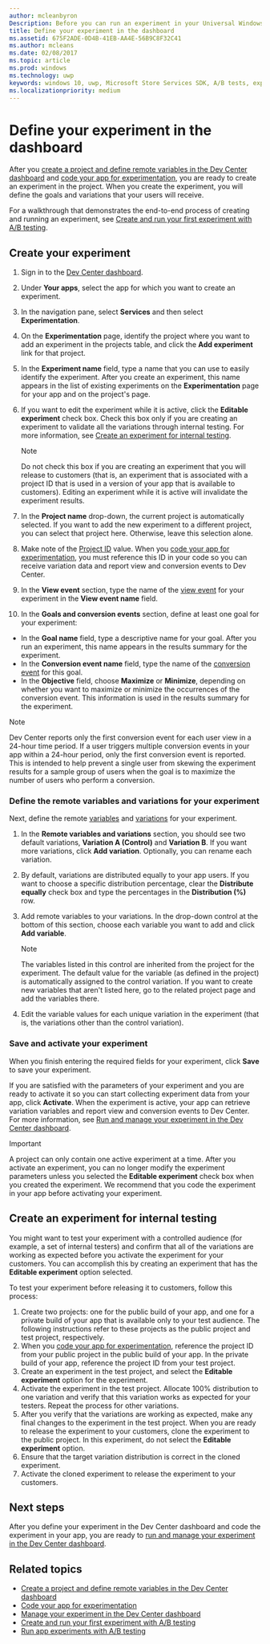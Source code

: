 ```yaml
---
author: mcleanbyron
Description: Before you can run an experiment in your Universal Windows Platform (UWP) app with A/B testing, you must define your experiment in the Dev Center dashboard.
title: Define your experiment in the dashboard
ms.assetid: 675F2ADE-0D4B-41EB-AA4E-56B9C8F32C41
ms.author: mcleans
ms.date: 02/08/2017
ms.topic: article
ms.prod: windows
ms.technology: uwp
keywords: windows 10, uwp, Microsoft Store Services SDK, A/B tests, experiments
ms.localizationpriority: medium
---
```


# Define your experiment in the dashboard

After you [create a project and define remote variables in the Dev Center dashboard](create-a-project-and-define-remote-variables-in-the-dev-center-dashboard.md) and [code your app for experimentation](code-your-experiment-in-your-app.md), you are ready to create an experiment in the project. When you create the experiment, you will define the goals and variations that your users will receive.

For a walkthrough that demonstrates the end-to-end process of creating and running an experiment, see [Create and run your first experiment with A/B testing](create-and-run-your-first-experiment-with-a-b-testing.md).

<span id="get-an-api-key" />
<span id="create-an-experiment" />

## Create your experiment

1. Sign in to the [Dev Center dashboard](https://dev.windows.com/overview).
2. Under **Your apps**, select the app for which you want to create an experiment.
3. In the navigation pane, select **Services** and then select **Experimentation**.
4. On the **Experimentation** page, identify the project where you want to add an experiment in the projects table, and click the **Add experiment** link for that project.
5. In the **Experiment name** field, type a name that you can use to easily identify the experiment. After you create an experiment, this name appears in the list of existing experiments on the **Experimentation** page for your app and on the project's page.
6. If you want to edit the experiment while it is active, click the **Editable experiment** check box. Check this box only if you are creating an experiment to validate all the variations through internal testing. For more information, see [Create an experiment for internal testing](define-your-experiment-in-the-dev-center-dashboard.md#test_experiments).
    > [!NOTE]
    > Do not check this box if you are creating an experiment that you will release to customers (that is, an experiment that is associated with a project ID that is used in a version of your app that is available to customers). Editing an experiment while it is active will invalidate the experiment results.

7. In the **Project name** drop-down, the current project is automatically selected. If you want to add the new experiment to a different project, you can select that project here. Otherwise, leave this selection alone.
8.   Make note of the [Project ID](run-app-experiments-with-a-b-testing.md#terms) value. When you [code your app for experimentation](code-your-experiment-in-your-app.md), you must reference this ID in your code so you can receive variation data and report view and conversion events to Dev Center.
9. In the **View event** section, type the name of the [view event](run-app-experiments-with-a-b-testing.md#terms) for your experiment in the **View event name** field.
10. In the **Goals and conversion events** section, define at least one goal for your experiment:
  * In the **Goal name** field, type a descriptive name for your goal. After you run an experiment, this name appears in the results summary for the experiment.
  * In the **Conversion event name** field, type the name of the [conversion event](run-app-experiments-with-a-b-testing.md#terms) for this goal.
  * In the **Objective** field, choose **Maximize** or **Minimize**, depending on whether you want to maximize or minimize the occurrences of the conversion event. This information is used in the results summary for the experiment.

> [!NOTE]
> Dev Center reports only the first conversion event for each user view in a 24-hour time period. If a user triggers multiple conversion events in your app within a 24-hour period, only the first conversion event is reported. This is intended to help prevent a single user from skewing the experiment results for a sample group of users when the goal is to maximize the number of users who perform a conversion.

<span id="define-the-variations-and-settings-for-the-experiment" />

### Define the remote variables and variations for your experiment

Next, define the remote [variables](run-app-experiments-with-a-b-testing.md#terms) and [variations](run-app-experiments-with-a-b-testing.md#terms) for your experiment.

1. In the **Remote variables and variations** section, you should see two default variations, **Variation A (Control)** and **Variation B**. If you want more variations, click **Add variation**. Optionally, you can rename each variation.
2. By default, variations are distributed equally to your app users. If you want to choose a specific distribution percentage, clear the **Distribute equally** check box and type the percentages in the **Distribution (%)** row.
3. Add remote variables to your variations. In the drop-down control at the bottom of this section, choose each variable you want to add and click **Add variable**.
    > [!NOTE]
    > The variables listed in this control are inherited from the project for the experiment. The default value for the variable (as defined in the project) is automatically assigned to the control variation. If you want to create new variables that aren't listed here, go to the related project page and add the variables there.

4. Edit the variable values for each unique variation in the experiment (that is, the variations other than the control variation).

<span id="save-and-activate-your-experiment" />

### Save and activate your experiment

When you finish entering the required fields for your experiment, click **Save** to save your experiment.

If you are satisfied with the parameters of your experiment and you are ready to activate it so you can start collecting experiment data from your app, click **Activate**. When the experiment is active, your app can retrieve variation variables and report view and conversion events to Dev Center. For more information, see [Run and manage your experiment in the Dev Center dashboard](manage-your-experiment.md).

> [!IMPORTANT]
> A project can only contain one active experiment at a time. After you activate an experiment, you can no longer modify the experiment parameters unless you selected the **Editable experiment** check box when you created the experiment. We recommend that you code the experiment in your app before activating your experiment.

<span id="test_experiments"/>

## Create an experiment for internal testing

You might want to test your experiment with a controlled audience (for example, a set of internal testers) and confirm that all of the variations are working as expected before you activate the experiment for your customers. You can accomplish this by creating an experiment that has the **Editable experiment** option selected.

To test your experiment before releasing it to customers, follow this process:

1. Create two projects: one for the public build of your app, and one for a private build of your app that is available only to your test audience. The following instructions refer to these projects as the public project and test project, respectively.
2. When you [code your app for experimentation](code-your-experiment-in-your-app.md), reference the project ID from your public project in the public build of your app. In the private build of your app, reference the project ID from your test project.
3. Create an experiment in the test project, and select the **Editable experiment** option for the experiment.
4. Activate the experiment in the test project. Allocate 100% distribution to one variation and verify that this variation works as expected for your testers. Repeat the process for other variations.
5. After you verify that the variations are working as expected, make any final changes to the experiment in the test project. When you are ready to release the experiment to your customers, clone the experiment to the public project. In this experiment, do not select the **Editable experiment** option.
4. Ensure that the target variation distribution is correct in the cloned experiment.
5. Activate the cloned experiment to release the experiment to your customers.

## Next steps

After you define your experiment in the Dev Center dashboard and code the experiment in your app, you are ready to [run and manage your experiment in the Dev Center dashboard](manage-your-experiment.md).

## Related topics

* [Create a project and define remote variables in the Dev Center dashboard](create-a-project-and-define-remote-variables-in-the-dev-center-dashboard.md)
* [Code your app for experimentation](code-your-experiment-in-your-app.md)
* [Manage your experiment in the Dev Center dashboard](manage-your-experiment.md)
* [Create and run your first experiment with A/B testing](create-and-run-your-first-experiment-with-a-b-testing.md)
* [Run app experiments with A/B testing](run-app-experiments-with-a-b-testing.md)
